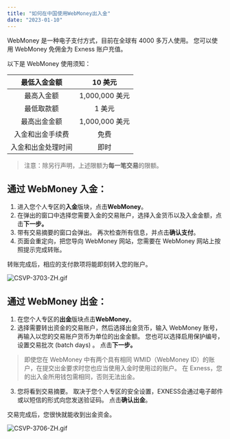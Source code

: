 ```yaml
---
title: "如何在中国使用WebMoney出入金"
date: "2023-01-10"
---
```


WebMoney 是一种电子支付方式，目前在全球有 4000 多万人使用。 您可以使用 WebMoney 免佣金为 Exness 账户充值。

以下是 WebMoney 使用须知：

| 最低入金金额    | 10 美元        |
|:---------:|:------------:|
| 最高入金额     | 1,000,000 美元 |
| 最低取款额     | 1 美元         |
| 最高出金金额    | 1,000,000 美元 |
| 入金和出金手续费  | 免费           |
| 入金和出金处理时间 | 即时           |


> 注意：除另行声明，上述限额为**每一笔交易**的限额。

## **通过 WebMoney 入金：**

1. 进入您个人专区的**入金**版块，点击**WebMoney**。
2. 在弹出的窗口中选择您需要入金的交易账户，选择入金货币以及入金金额，点击**下一步。**
3. 带有交易摘要的窗口会弹出。 再次检查所有信息，并点击**确认支付**。
4. 页面会重定向，把您导向 WebMoney 网站，您需要在 WebMoney 网站上按照提示完成转账。

转账完成后，相应的支付款项将能即刻转入您的账户。

![CSVP-3703-ZH.gif](https://testingcf.jsdelivr.net/gh/jarlin8/OSS@main/exhelp/CSVP-3703-ZH.gif)

## **通过 WebMoney 出金：**

1. 在您个人专区的**出金**版块点击**WebMoney**。
2. 选择需要转出资金的交易账户，然后选择出金货币，输入 WebMoney 账号， 再输入以您的交易账户货币为单位的出金金额。 您也可以选择启用保护编号，设置交易批次 (batch days) 。 点击**下一步。**

> 即使您在 WebMoney 中有两个具有相同 WMID（WebMoney ID）的账户，在提交出金要求时您也应当使用入金时使用过的账户。 在 Exness，您的出入金所用钱包需相同，否则无法出金。

3. 您将看到交易摘要。 取决于您个人专区的安全设置，EXNESS会通过电子邮件或以短信的形式向您发送验证码。 点击**确认出金**。

交易完成后，您很快就能收到出金资金。

![CSVP-3706-ZH.gif](https://testingcf.jsdelivr.net/gh/jarlin8/OSS@main/exhelp/CSVP-3706-ZH.gif)
